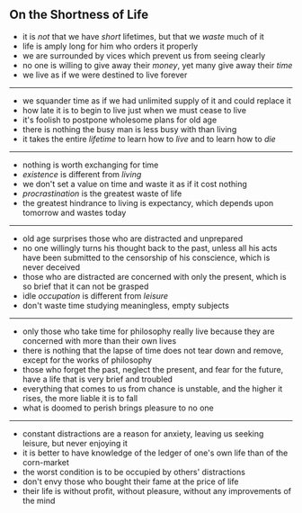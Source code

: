 ## On the Shortness of Life


- it is *not* that we have *short* lifetimes, but that we *waste* much of it
- life is amply long for him who orders it properly
- we are surrounded by vices which prevent us from seeing clearly
- no one is willing to give away their *money*, yet many give away their *time*
- we live as if we were destined to live forever

*****

- we squander time as if we had unlimited supply of it and could replace it
- how late it is to begin to live just when we must cease to live
- it's foolish to postpone wholesome plans for old age
- there is nothing the busy man is less busy with than living
- it takes the entire *lifetime* to learn how to *live* and to learn how to *die*

*****

- nothing is worth exchanging for time
- *existence* is different from *living*
- we don't set a value on time and waste it as if it cost nothing
- *procrastination* is the greatest waste of life
- the greatest hindrance to living is expectancy, which depends upon tomorrow and wastes today

*****

- old age surprises those who are distracted and unprepared
- no one willingly turns his thought back to the past, unless all his acts have been submitted to the censorship of his conscience, which is never deceived
- those who are distracted are concerned with only the present, which is so brief that it can not be grasped
- idle *occupation* is different from *leisure*
- don't waste time studying meaningless, empty subjects

*****

- only those who take time for philosophy really live because they are concerned with more than their own lives
- there is nothing that the lapse of time does not tear down and remove, except for the works of philosophy
- those who forget the past, neglect the present, and fear for the future, have a life that is very brief and troubled
- everything that comes to us from chance is unstable, and the higher it rises, the more liable it is to fall
- what is doomed to perish brings pleasure to no one

*****

- constant distractions are a reason for anxiety, leaving us seeking leisure, but never enjoying it
- it is better to have knowledge of the ledger of one's own life than of the corn-market
- the worst condition is to be occupied by others' distractions
- don't envy those who bought their fame at the price of life
- their life is without profit, without pleasure, without any improvements of the mind